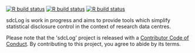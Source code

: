 [![R build status](https://https://www.r-pkg.org/badges/version/sdcLog)](https://github.com/Plebejer/sdcLog/actions)
[![R build status](https://github.com/Plebejer/sdcLog/workflows/R-CMD-check/badge.svg)](https://github.com/Plebejer/sdcLog/actions)
[![R build status](https://https://codecov.io/gh/plebejer/sdcLog/branch/master/graph/badge.svg)](https://github.com/Plebejer/sdcLog/actions)

sdcLog is work in progress and aims to provide tools which simplify statistical
disclosure control in the context of research data centres.

Please note that the 'sdcLog' project is released with a
[Contributor Code of Conduct](.github/CODE_OF_CONDUCT.md). By contributing to
this project, you agree to abide by its terms.
